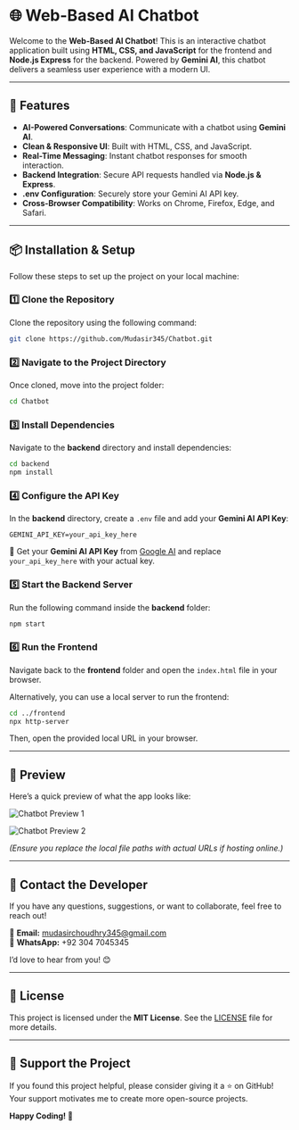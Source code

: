 # 🌐 Web-Based AI Chatbot

Welcome to the **Web-Based AI Chatbot**! This is an interactive chatbot application built using **HTML, CSS, and JavaScript** for the frontend and **Node.js Express** for the backend. Powered by **Gemini AI**, this chatbot delivers a seamless user experience with a modern UI.

---

## 🚀 Features

- **AI-Powered Conversations**: Communicate with a chatbot using **Gemini AI**.
- **Clean & Responsive UI**: Built with HTML, CSS, and JavaScript.
- **Real-Time Messaging**: Instant chatbot responses for smooth interaction.
- **Backend Integration**: Secure API requests handled via **Node.js & Express**.
- **.env Configuration**: Securely store your Gemini AI API key.
- **Cross-Browser Compatibility**: Works on Chrome, Firefox, Edge, and Safari.

---

## 📦 Installation & Setup

Follow these steps to set up the project on your local machine:

### 1️⃣ Clone the Repository
Clone the repository using the following command:

```bash
git clone https://github.com/Mudasir345/Chatbot.git
```

### 2️⃣ Navigate to the Project Directory
Once cloned, move into the project folder:

```bash
cd Chatbot
```

### 3️⃣ Install Dependencies
Navigate to the **backend** directory and install dependencies:

```bash
cd backend
npm install
```

### 4️⃣ Configure the API Key
In the **backend** directory, create a `.env` file and add your **Gemini AI API Key**:

```env
GEMINI_API_KEY=your_api_key_here
```

🔗 Get your **Gemini AI API Key** from [Google AI](https://ai.google.dev/) and replace `your_api_key_here` with your actual key.

### 5️⃣ Start the Backend Server
Run the following command inside the **backend** folder:

```bash
npm start
```

### 6️⃣ Run the Frontend
Navigate back to the **frontend** folder and open the `index.html` file in your browser.

Alternatively, you can use a local server to run the frontend:

```bash
cd ../frontend
npx http-server
```

Then, open the provided local URL in your browser.

---

## 🎥 Preview

Here’s a quick preview of what the app looks like:

![Chatbot Preview 1](D:/chattbott/assets/chatbot%20ss1.png)

![Chatbot Preview 2](D:/chattbott/assets/chatbot%20ss2.png)

*(Ensure you replace the local file paths with actual URLs if hosting online.)*

---

## 🤝 Contact the Developer
If you have any questions, suggestions, or want to collaborate, feel free to reach out!

📧 **Email:** mudasirchoudhry345@gmail.com  
📱 **WhatsApp:** +92 304 7045345  

I’d love to hear from you! 😊

---

## 📜 License

This project is licensed under the **MIT License**. See the [LICENSE](LICENSE) file for more details.

---

## 🌟 Support the Project

If you found this project helpful, please consider giving it a ⭐ on GitHub! Your support motivates me to create more open-source projects.

**Happy Coding! 🚀**

